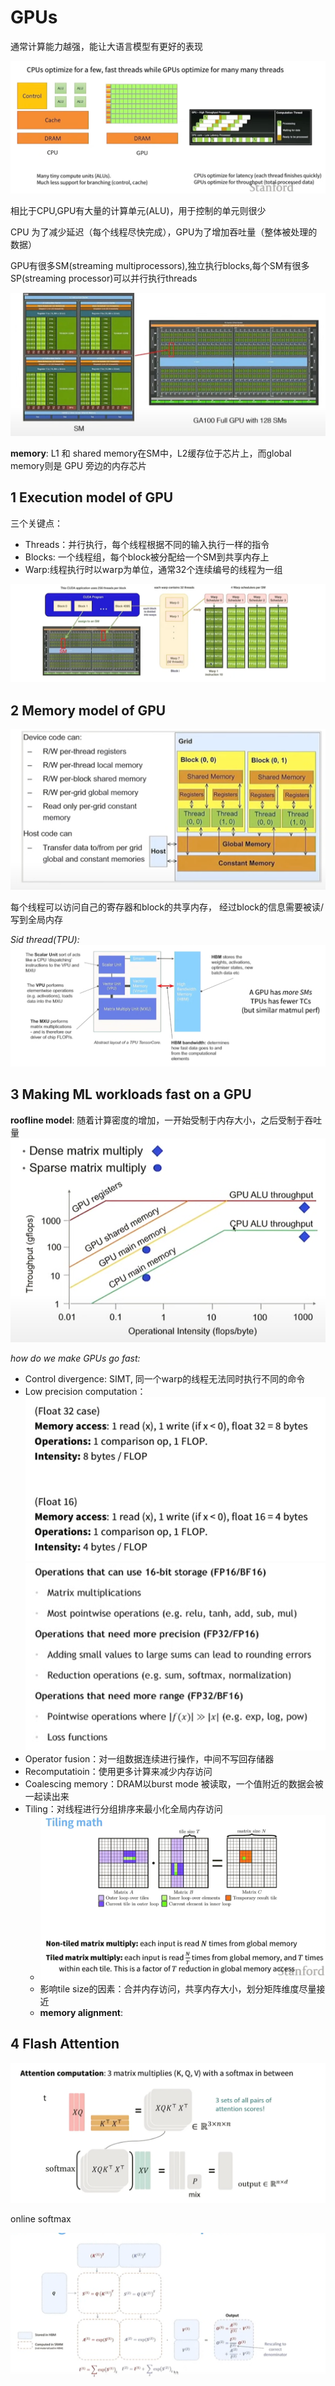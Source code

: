 # GPUs

通常计算能力越强，能让大语言模型有更好的表现

![](assets/Pasted%20image%2020250929200158.png)

相比于CPU,GPU有大量的计算单元(ALU)，用于控制的单元则很少

CPU 为了减少延迟（每个线程尽快完成），GPU为了增加吞吐量（整体被处理的数据）

GPU有很多SM(streaming multiprocessors),独立执行blocks,每个SM有很多SP(streaming processor)可以并行执行threads

![](assets/Pasted%20image%2020250929201221.png)

**memory**: L1 和 shared memory在SM中，L2缓存位于芯片上，而global memory则是 GPU 旁边的内存芯片

## 1 Execution model of GPU

三个关键点：
- Threads：并行执行，每个线程根据不同的输入执行一样的指令
- Blocks: 一个线程组，每个block被分配给一个SM到共享内存上
- Warp:线程执行时以warp为单位，通常32个连续编号的线程为一组

![](assets/Pasted%20image%2020250929202033.png)

## 2 Memory model of GPU

![](assets/Pasted%20image%2020250929202116.png)

每个线程可以访问自己的寄存器和block的共享内存， 经过block的信息需要被读/写到全局内存

_Sid thread(TPU):_
![](assets/Pasted%20image%2020250929202426.png)

## 3 Making ML workloads fast on a GPU

**roofline model**: 随着计算密度的增加，一开始受制于内存大小，之后受制于吞吐量
![](assets/Pasted%20image%2020250929210043.png)

_how do we make GPUs go fast:_
- Control divergence: SIMT, 同一个warp的线程无法同时执行不同的命令
- Low precision computation：![](assets/Pasted%20image%2020250929210653.png)![](assets/Pasted%20image%2020250929210930.png)
- Operator fusion：对一组数据连续进行操作，中间不写回存储器
- Recomputatioin：使用更多计算来减少内存访问
- Coalescing memory：DRAM以burst mode 被读取，一个值附近的数据会被一起读出来
- Tiling：对线程进行分组排序来最小化全局内存访问
	- ![](assets/Pasted%20image%2020250929213022.png)
	- 影响tile size的因素：合并内存访问，共享内存大小，划分矩阵维度尽量接近
	- **memory alignment**: 

## 4 Flash Attention

![](assets/Pasted%20image%2020250929214324.png)

online softmax

![](assets/Pasted%20image%2020250929214522.png)
